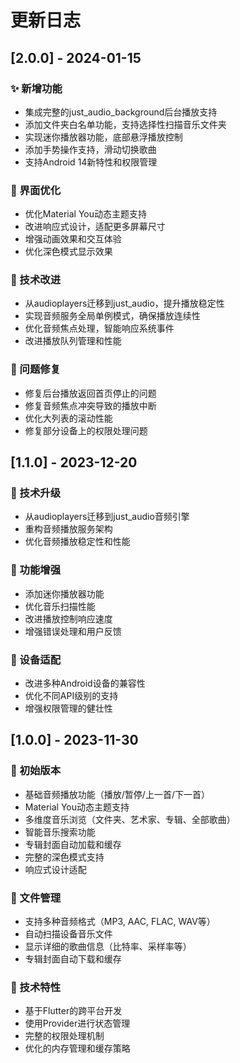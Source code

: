 # 更新日志

## [2.0.0] - 2024-01-15

### ✨ 新增功能
- 集成完整的just_audio_background后台播放支持
- 添加文件夹白名单功能，支持选择性扫描音乐文件夹
- 实现迷你播放器功能，底部悬浮播放控制
- 添加手势操作支持，滑动切换歌曲
- 支持Android 14新特性和权限管理

### 🎨 界面优化
- 优化Material You动态主题支持
- 改进响应式设计，适配更多屏幕尺寸
- 增强动画效果和交互体验
- 优化深色模式显示效果

### 🔧 技术改进
- 从audioplayers迁移到just_audio，提升播放稳定性
- 实现音频服务全局单例模式，确保播放连续性
- 优化音频焦点处理，智能响应系统事件
- 改进播放队列管理和性能

### 🐛 问题修复
- 修复后台播放返回首页停止的问题
- 修复音频焦点冲突导致的播放中断
- 优化大列表的滚动性能
- 修复部分设备上的权限处理问题

## [1.1.0] - 2023-12-20

### 🚀 技术升级
- 从audioplayers迁移到just_audio音频引擎
- 重构音频播放服务架构
- 优化音频播放稳定性和性能

### 🎵 功能增强
- 添加迷你播放器功能
- 优化音乐扫描性能
- 改进播放控制响应速度
- 增强错误处理和用户反馈

### 📱 设备适配
- 改进多种Android设备的兼容性
- 优化不同API级别的支持
- 增强权限管理的健壮性

## [1.0.0] - 2023-11-30

### 🎉 初始版本
- 基础音频播放功能（播放/暂停/上一首/下一首）
- Material You动态主题支持
- 多维度音乐浏览（文件夹、艺术家、专辑、全部歌曲）
- 智能音乐搜索功能
- 专辑封面自动加载和缓存
- 完整的深色模式支持
- 响应式设计适配

### 📁 文件管理
- 支持多种音频格式（MP3, AAC, FLAC, WAV等）
- 自动扫描设备音乐文件
- 显示详细的歌曲信息（比特率、采样率等）
- 专辑封面自动下载和缓存

### 🔧 技术特性
- 基于Flutter的跨平台开发
- 使用Provider进行状态管理
- 完整的权限处理机制
- 优化的内存管理和缓存策略
